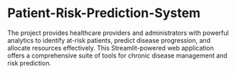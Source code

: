# Patient-Risk-Prediction-System
The project provides healthcare providers and administrators with powerful analytics to identify at-risk patients, predict disease progression, and allocate resources effectively. This Streamlit-powered web application offers a comprehensive suite of tools for chronic disease management and risk prediction.
